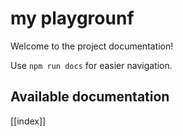 # my playgrounf

Welcome to the project documentation!

Use `npm run docs` for easier navigation.

## Available documentation

[[index]]
